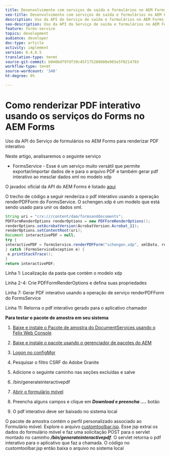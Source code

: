 ```yaml
---
title: Desenvolvimento com serviços de saída e formulários no AEM Forms
seo-title: Desenvolvimento com serviços de saída e formulários no AEM Forms
description: Uso da API do Serviço de saída e formulários no AEM Forms
seo-description: Uso da API do Serviço de saída e formulários no AEM Forms
feature: forms-service
topics: development
audience: developer
doc-type: article
activity: implement
version: 6.4,6.5
translation-type: tm+mt
source-git-commit: b040bdf97df39c45f175288608e965e5f0214703
workflow-type: tm+mt
source-wordcount: '348'
ht-degree: 0%

---
```



# Como renderizar PDF interativo usando os serviços do Forms no AEM Forms

Uso da API do Serviço de formulários no AEM Forms para renderizar PDF interativo

Neste artigo, analisaremos o seguinte serviço

* FormsService - Esse é um serviço muito versátil que permite exportar/importar dados de e para o arquivo PDF e também gerar pdf interativo ao mesclar dados xml no modelo xdp

O javadoc oficial da API do AEM Forms é listado [aqui](https://helpx.adobe.com/aem-forms/6/javadocs/com/adobe/fd/output/api/package-summary.html)

O trecho de código a seguir renderiza o pdf interativo usando a operação renderPDFForm do FormsService. O schengen.xdp é um modelo que está sendo usado para unir os dados xml.

```java
String uri = "crx:///content/dam/formsanddocuments";
PDFFormRenderOptions renderOptions = new PDFFormRenderOptions();
renderOptions.setAcrobatVersion(AcrobatVersion.Acrobat_11);
renderOptions.setContentRoot(uri);
Document interactivePDF = null;
try {
interactivePDF = formsService.renderPDFForm("schengen.xdp", xmlData, renderOptions);
} catch (FormsServiceException e) {
 e.printStackTrace();
}
return interactivePDF;
```

Linha 1: Localização da pasta que contém o modelo xdp

Linha 2-4: Crie PDFFormRenderOptions e defina suas propriedades

Linha 7: Gerar PDF interativo usando a operação de serviço renderPDFForm do FormsService

Linha 11: Retorna o pdf interativo gerado para o aplicativo chamador

**Para testar o pacote de amostra em seu sistema**
1. [Baixe e instale o Pacote de amostra do DocumentServices usando o Felix Web Console](/help/forms/assets/common-osgi-bundles/AEMFormsDocumentServices.core-1.0-SNAPSHOT.jar)
1. [Baixe e instale o pacote usando o gerenciador de pacotes do AEM](assets/downloadinteractivepdffrommobileform.zip)



1. [Logon no configMgr](http://localhost:4502/system/console/configMgr)
1. Pesquisar o filtro CSRF do Adobe Granite
1. Adicione o seguinte caminho nas seções excluídas e salve
1. /bin/generateinteractivepdf
1. [Abrir o formulário móvel](http://localhost:4502/content/dam/formsanddocuments/schengen.xdp/jcr:content)
1. Preencha alguns campos e clique em ***Download e preencha ....*** botão
1. O pdf interativo deve ser baixado no sistema local


O pacote de amostra contém o perfil personalizado associado ao Formulário móvel. Explore o arquivo [customtoolbar.jsp](http://localhost:4502/apps/AEMFormsDemoListings/customprofiles/addImageToMobileForm/demo/customtoolbar.jsp). Esse jsp extrai os dados do formulário móvel e faz uma solicitação POST para o servlet montado no caminho ***/bin/generateinteractivepdf***. O servlet retorna o pdf interativo para o aplicativo que faz a chamada. O código no customtoolbar.jsp então baixa o arquivo no sistema local


